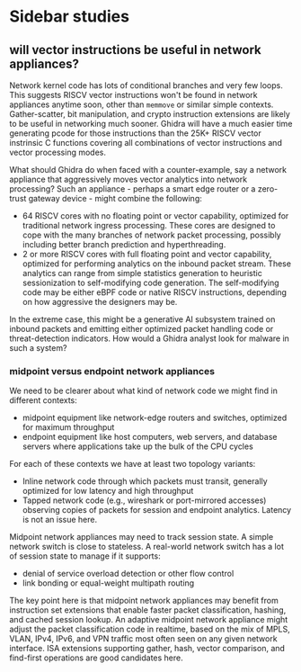 # Sidebar studies

## will vector instructions be useful in network appliances?

Network kernel code has lots of conditional branches and very few loops.  This suggests RISCV vector instructions won't be
found in network appliances anytime soon, other than `memmove` or similar simple contexts.  Gather-scatter, bit manipulation, and
crypto instruction extensions are likely to be useful in networking much sooner.  Ghidra will have a much easier time generating
pcode for those instructions than the 25K+ RISCV vector instrinsic C functions covering all combinations of vector instructions and
vector processing modes.

What should Ghidra do when faced with a counter-example, say a network appliance that aggressively moves vector analytics into network processing?
Such an appliance - perhaps a smart edge router or a zero-trust gateway device - might combine the following:

* 64 RISCV cores with no floating point or vector capability, optimized for traditional network ingress processing.  These cores are
  designed to cope with the many branches of network packet processing, possibly including better branch prediction and hyperthreading.
* 2 or more RISCV cores with full floating point and vector capability, optimized for performing analytics on the inbound packet stream.
  These analytics can range from simple statistics generation to heuristic sessionization to self-modifying code generation.
  The self-modifying code may be either eBPF code or native RISCV instructions, depending on how aggressive the designers may be.

In the extreme case, this might be a generative AI subsystem trained on inbound packets and emitting either optimized packet handling code or
threat-detection indicators.  How would a Ghidra analyst look for malware in such a system?

### midpoint versus endpoint network appliances

We need to be clearer about what kind of network code we might find in different contexts:

* midpoint equipment like network-edge routers and switches, optimized for maximum throughput
* endpoint equipment like host computers, web servers, and database servers where applications take up the bulk of the CPU cycles

For each of these contexts we have at least two topology variants:

* Inline network code through which packets must transit, generally optimized for low latency and high throughput
* Tapped network code (e.g., wireshark or port-mirrored accesses) observing copies of packets for session and endpoint analytics.
  Latency is not an issue here.

Midpoint network appliances may need to track session state.  A simple network switch is close to stateless.  A real-world network switch
has a lot of session state to manage if it supports:

* denial of service overload detection or other flow control
* link bonding or equal-weight multipath routing

The key point here is that midpoint network appliances may benefit from instruction set extensions that enable faster packet classification, hashing, and cached session lookup.
An adaptive midpoint network appliance might adjust the packet classification code in realtime, based on the mix of MPLS, VLAN, IPv4, IPv6, and VPN traffic most often seen on
any given network interface.  ISA extensions supporting gather, hash, vector comparison, and find-first operations are good candidates here.